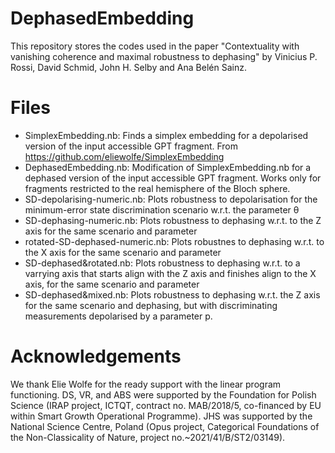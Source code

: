 # DephasedEmbedding
This repository stores the codes used in the paper "Contextuality with vanishing coherence and maximal robustness to dephasing" by Vinicius P. Rossi, David Schmid, John H. Selby and Ana Belén Sainz.

# Files
- SimplexEmbedding.nb: Finds a simplex embedding for a depolarised version of the input accessible GPT fragment. From https://github.com/eliewolfe/SimplexEmbedding
- DephasedEmbedding.nb: Modification of SimplexEmbedding.nb for a dephased version of the input accessible GPT fragment. Works only for fragments restricted to the real hemisphere of the Bloch sphere.
- SD-depolarising-numeric.nb: Plots robustness to depolarisation for the minimum-error state discrimination scenario w.r.t. the parameter θ
- SD-dephasing-numeric.nb: Plots robustness to dephasing w.r.t. to the Z axis for the same scenario and parameter
- rotated-SD-dephased-numeric.nb: Plots robustnes to dephasing w.r.t. to the X axis for the same scenario and parameter
- SD-dephased&rotated.nb: Plots robustness to dephasing w.r.t. to a varrying axis that starts align with the Z axis and finishes align to the X axis, for the same scenario and parameter
- SD-dephased&mixed.nb: Plots robustness to dephasing w.r.t. the Z axis for the same scenario and dephasing, but with discriminating measurements depolarised by a parameter p.

# Acknowledgements
We thank Elie Wolfe for the ready support with the linear program functioning. DS, VR, and ABS were supported by the Foundation for Polish Science (IRAP project, ICTQT, contract no. MAB/2018/5, co-financed by EU within Smart Growth Operational Programme). JHS was supported by the National Science Centre, Poland (Opus project, Categorical Foundations of the Non-Classicality of Nature, project no.~2021/41/B/ST2/03149). 
